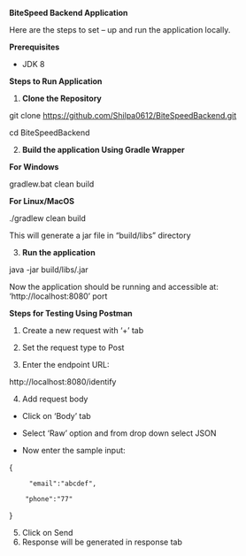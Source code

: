 **BiteSpeed Backend Application**

Here are the steps to set – up and run the application locally.

**Prerequisites**

-	JDK 8
  
**Steps to Run Application**

1.	**Clone the Repository**
   
git clone https://github.com/Shilpa0612/BiteSpeedBackend.git

cd BiteSpeedBackend

2. 	**Build the application Using Gradle Wrapper**
   
**For Windows**

gradlew.bat clean build

**For Linux/MacOS**

./gradlew clean build

This will generate a jar file in “build/libs” directory

3.	**Run the application**
   
java -jar build/libs/<jar-file-name>.jar

Now the application should be running and accessible at: ‘http://localhost:8080’ port

**Steps for Testing Using Postman**

1.	Create a new request with ‘+’ tab
   
2.	Set the request type to Post

3.  Enter the endpoint URL:
   
http://localhost:8080/identify

4.	Add request body
-	Click on ‘Body’ tab
  
-	Select ‘Raw’ option and from drop down select JSON
  
-	Now enter the sample input:
  
{

         "email":"abcdef",
         
        "phone":"77"
        
}

5.	Click on Send
6.	Response will be generated in response tab
